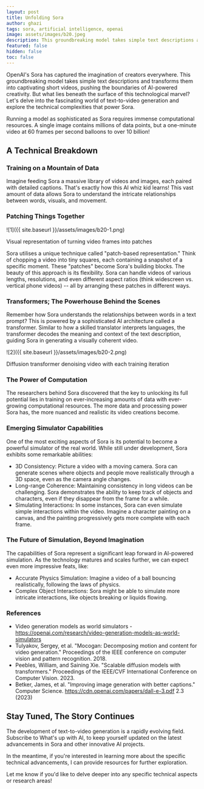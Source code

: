 ```yaml
---
layout: post
title: Unfolding Sora
author: ghazi
tags: sora, artificial intelligence, openai
image: assets/images/b20.jpeg
description: This groundbreaking model takes simple text descriptions and transforms them into captivating short videos, pushing the boundaries of AI-powered creativity.
featured: false
hidden: false
toc: false
---
```


OpenAI's Sora has captured the imagination of creators everywhere. This groundbreaking model takes simple text descriptions and transforms them into captivating short videos, pushing the boundaries of AI-powered creativity. But what lies beneath the surface of this technological marvel? Let's delve into the fascinating world of text-to-video generation and explore the technical complexities that power Sora.

Running a model as sophisticated as Sora requires immense computational resources. A single image contains millions of data points, but a one-minute video at 60 frames per second balloons to over 10 billion!

A Technical Breakdown
---------------------

### Training on a Mountain of Data

Imagine feeding Sora a massive library of videos and images, each paired with detailed captions. That's exactly how this AI whiz kid learns! This vast amount of data allows Sora to understand the intricate relationships between words, visuals, and movement.

### Patching Things Together

![1]({{ site.baseurl }}/assets/images/b20-1.png)

Visual representation of turning video frames into patches

Sora utilises a unique technique called "patch-based representation." Think of chopping a video into tiny squares, each containing a snapshot of a specific moment. These "patches" become Sora's building blocks. The beauty of this approach is its flexibility. Sora can handle videos of various lengths, resolutions, and even different aspect ratios (think widescreen vs. vertical phone videos) -- all by arranging these patches in different ways.

### Transformers; The Powerhouse Behind the Scenes

Remember how Sora understands the relationships between words in a text prompt? This is powered by a sophisticated AI architecture called a transformer. Similar to how a skilled translator interprets languages, the transformer decodes the meaning and context of the text description, guiding Sora in generating a visually coherent video.

![2]({{ site.baseurl }}/assets/images/b20-2.png)

Diffusion transformer denoising video with each training iteration

### The Power of Computation

The researchers behind Sora discovered that the key to unlocking its full potential lies in training on ever-increasing amounts of data with ever-growing computational resources. The more data and processing power Sora has, the more nuanced and realistic its video creations become.

### Emerging Simulator Capabilities

One of the most exciting aspects of Sora is its potential to become a powerful simulator of the real world. While still under development, Sora exhibits some remarkable abilities:

-   3D Consistency:  Picture a video with a moving camera. Sora can generate scenes where objects and people move realistically through a 3D space, even as the camera angle changes.
-   Long-range Coherence:  Maintaining consistency in long videos can be challenging. Sora demonstrates the ability to keep track of objects and characters, even if they disappear from the frame for a while.
-   Simulating Interactions:  In some instances, Sora can even simulate simple interactions within the video. Imagine a character painting on a canvas, and the painting progressively gets more complete with each frame.

### The Future of Simulation, Beyond Imagination

The capabilities of Sora represent a significant leap forward in AI-powered simulation. As the technology matures and scales further, we can expect even more impressive feats, like:

-   Accurate Physics Simulation:  Imagine a video of a ball bouncing realistically, following the laws of physics.
-   Complex Object Interactions:  Sora might be able to simulate more intricate interactions, like objects breaking or liquids flowing.

### References

-   Video generation models as world simulators -  <https://openai.com/research/video-generation-models-as-world-simulators>
-   Tulyakov, Sergey, et al. "Mocogan: Decomposing motion and content for video generation." Proceedings of the IEEE conference on computer vision and pattern recognition. 2018.
-   Peebles, William, and Saining Xie. "Scalable diffusion models with transformers." Proceedings of the IEEE/CVF International Conference on Computer Vision. 2023.
-   Betker, James, et al. "Improving image generation with better captions." Computer Science.  <https://cdn.openai.com/papers/dall-e-3.pdf>  2.3 (2023)

Stay Tuned, The Story Continues
-------------------------------

The development of text-to-video generation is a rapidly evolving field. Subscribe to What's up with AI, to keep yourself updated on the latest advancements in Sora and other innovative AI projects.

In the meantime, if you're interested in learning more about the specific technical advancements, I can provide resources for further exploration.

Let me know if you'd like to delve deeper into any specific technical aspects or research areas!